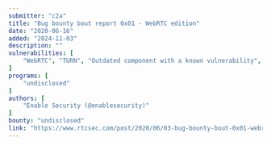 ```yaml
---
submitter: "c2a"
title: "Bug bounty bout report 0x01 - WebRTC edition"
date: "2020-06-16"
added: "2024-11-03"
description: ""
vulnerabilities: [
    "WebRTC", "TURN", "Outdated component with a known vulnerability", "DoS", "RCE", "Default credentials", "SSRF"
]
programs: [
    "undisclosed"
]
authors: [
    "Enable Security (@enablesecurity)"
]
bounty: "undisclosed"
link: "https://www.rtcsec.com/post/2020/06/03-bug-bounty-bout-0x01-webrtc-edition/"
---
```




